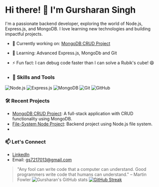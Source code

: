 # Hi there! 👋 I'm Gursharan Singh

I'm a passionate backend developer, exploring the world of Node.js, Express.js, and MongoDB. I love learning new technologies and building impactful projects.

- 🔭 Currently working on: [MongoDB CRUD Project](https://github.com/Gursharan2412/mongodb-crud-project)
- 🌱 Learning: Advanced Express.js, MongoDb and Git
- ⚡ Fun fact: I can debug code faster than I can solve a Rubik's cube! 😄

- ### 🚀 Skills and Tools
![Node.js](https://img.shields.io/badge/Node.js-339933?style=for-the-badge&logo=node-dot-js&logoColor=white)
![Express.js](https://img.shields.io/badge/Express.js-000000?style=for-the-badge&logo=express&logoColor=white)
![MongoDB](https://img.shields.io/badge/MongoDB-47A248?style=for-the-badge&logo=mongodb&logoColor=white)
![Git](https://img.shields.io/badge/Git-F05032?style=for-the-badge&logo=git&logoColor=white)
![GitHub](https://img.shields.io/badge/GitHub-181717?style=for-the-badge&logo=github&logoColor=white)

### 🛠️ Recent Projects
- [MongoDB CRUD Project](https://github.com/Gursharan2412/mongodb-crud-project): A full-stack application with CRUD functionality using MongoDB.
- [File-System Node Project](https://github.com/Gursharan2412/file-system-node-project): Backend project using Node.js file system.
- 
### 📫 Let's Connect
- [LinkedIn](https://www.linkedin.com/in/gursharan-singh-mern-developer/)
- Email: gs7217013@gmail.com


> "Any fool can write code that a computer can understand. Good programmers write code that humans can understand." – Martin Fowler
> ![Gursharan's GitHub stats](https://github-readme-stats.vercel.app/api?username=Gursharan2412&show_icons=true&theme=radical)
> [![GitHub Streak](https://streak-stats.demolab.com/?user=Gursharan2412&theme=radical)](https://git.io/streak-stats)





<!--
**Gursharan2412/Gursharan2412** is a ✨ _special_ ✨ repository because its `README.md` (this file) appears on your GitHub profile.

Here are some ideas to get you started:

- 🔭 I’m currently working on ...
- 🌱 I’m currently learning ...
- 👯 I’m looking to collaborate on ...
- 🤔 I’m looking for help with ...
- 💬 Ask me about ...
- 📫 How to reach me: ...
- 😄 Pronouns: ...
- ⚡ Fun fact: ...
-->

